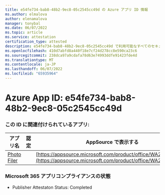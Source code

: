 ```yaml
---
title: e54fe734-bab8-48b2-9ec8-05c2545cc49d の Azure アプリ ID 情報
ms.author: elmalova
author: elenamalova
manager: tonybal
ms.date: 06/07/2022
ms.topic: article
ms.service: attestation
certification_type: attested
description: e54fe734-bab8-48b2-9ec8-05c2545cc49d で利用可能なすべてのセキュリティとコンプライアンス情報。
ms.openlocfilehash: 410d7abfd8a440f18e7cf24d278cc8e590ca23c6
ms.sourcegitcommit: 238dca97a9cdafa78d63e74993ddfe91423fde4d
ms.translationtype: MT
ms.contentlocale: ja-JP
ms.lasthandoff: 06/07/2022
ms.locfileid: "65935964"
---
```

# <a name="azure-app-id-e54fe734-bab8-48b2-9ec8-05c2545cc49d"></a>Azure App ID: e54fe734-bab8-48b2-9ec8-05c2545cc49d


### <a name="apps-associated-with-this-id"></a>この ID に関連付けられているアプリ:
| **アプリ名** | **認定** | **AppSource で表示する** |
|--------------|---------------|-----------------------|
| [Photo Filer](../forward/WA200003881.md) |  | [https://appsource.microsoft.com/product/office/WA200003881](https://appsource.microsoft.com/product/office/WA200003881) |

### <a name="microsoft-365-app-compliance-status"></a>Microsoft 365 アプリコンプライアンスの状態
- Publisher Attestaton Status: Completed
